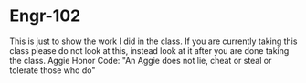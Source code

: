 # Engr-102
This is just to show the work I did in the class.
If you are currently taking this class please do not look at this, instead look at it after you are done taking the class.
Aggie Honor Code: "An Aggie does not lie, cheat or steal or tolerate those who do"
